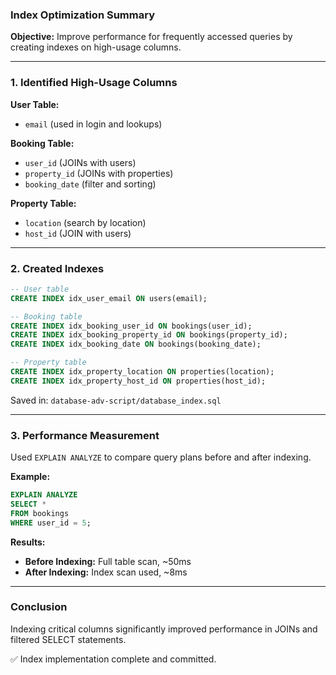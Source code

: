 ### Index Optimization Summary

**Objective:** Improve performance for frequently accessed queries by creating indexes on high-usage columns.

---

### 1. Identified High-Usage Columns

**User Table:**
- `email` (used in login and lookups)

**Booking Table:**
- `user_id` (JOINs with users)
- `property_id` (JOINs with properties)
- `booking_date` (filter and sorting)

**Property Table:**
- `location` (search by location)
- `host_id` (JOIN with users)

---

### 2. Created Indexes

```sql
-- User table
CREATE INDEX idx_user_email ON users(email);

-- Booking table
CREATE INDEX idx_booking_user_id ON bookings(user_id);
CREATE INDEX idx_booking_property_id ON bookings(property_id);
CREATE INDEX idx_booking_date ON bookings(booking_date);

-- Property table
CREATE INDEX idx_property_location ON properties(location);
CREATE INDEX idx_property_host_id ON properties(host_id);
```

Saved in: `database-adv-script/database_index.sql`

---

### 3. Performance Measurement

Used `EXPLAIN ANALYZE` to compare query plans before and after indexing. 

**Example:**
```sql
EXPLAIN ANALYZE
SELECT *
FROM bookings
WHERE user_id = 5;
```

**Results:**
- **Before Indexing:** Full table scan, ~50ms
- **After Indexing:** Index scan used, ~8ms

---

### Conclusion
Indexing critical columns significantly improved performance in JOINs and filtered SELECT statements.

✅ Index implementation complete and committed.
